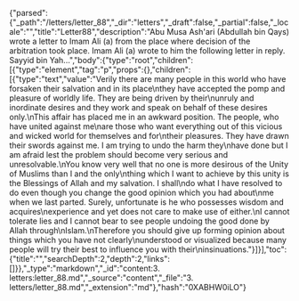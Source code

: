 {"parsed":{"_path":"/letters/letter_88","_dir":"letters","_draft":false,"_partial":false,"_locale":"","title":"Letter88","description":"Abu Musa Ash'ari (Abdullah bin Qays) wrote a letter to Imam Ali (a) from the place where decision of the arbitration took place. Imam Ali (a) wrote to him the following letter in reply. Sayyid bin Yah...","body":{"type":"root","children":[{"type":"element","tag":"p","props":{},"children":[{"type":"text","value":"Verily there are many people in this world who have forsaken their salvation and in its place\nthey have accepted the pomp and pleasure of worldly life. They are being driven by their\nunruly and inordinate desires and they work and speak on behalf of these desires only.\nThis affair has placed me in an awkward position. The people, who have united against me\nare those who want everything out of this vicious and wicked world for themselves and for\ntheir pleasures. They have drawn their swords against me. I am trying to undo the harm they\nhave done but I am afraid lest the problem should become very serious and unresolvable.\nYou know very well that no one is more desirous of the Unity of Muslims than I and the only\nthing which I want to achieve by this unity is the Blessings of Allah and my salvation. I shall\ndo what I have resolved to do even though you change the good opinion which you had about\nme when we last parted. Surely, unfortunate is he who possesses wisdom and acquires\nexperience and yet does not care to make use of either.\nI cannot tolerate lies and I cannot bear to see people undoing the good done by Allah through\nIslam.\nTherefore you should give up forming opinion about things which you have not clearly\nunderstood or visualized because many people will try their best to influence you with their\ninsinuations."}]}],"toc":{"title":"","searchDepth":2,"depth":2,"links":[]}},"_type":"markdown","_id":"content:3. letters:letter_88.md","_source":"content","_file":"3. letters/letter_88.md","_extension":"md"},"hash":"0XABHW0iLO"}